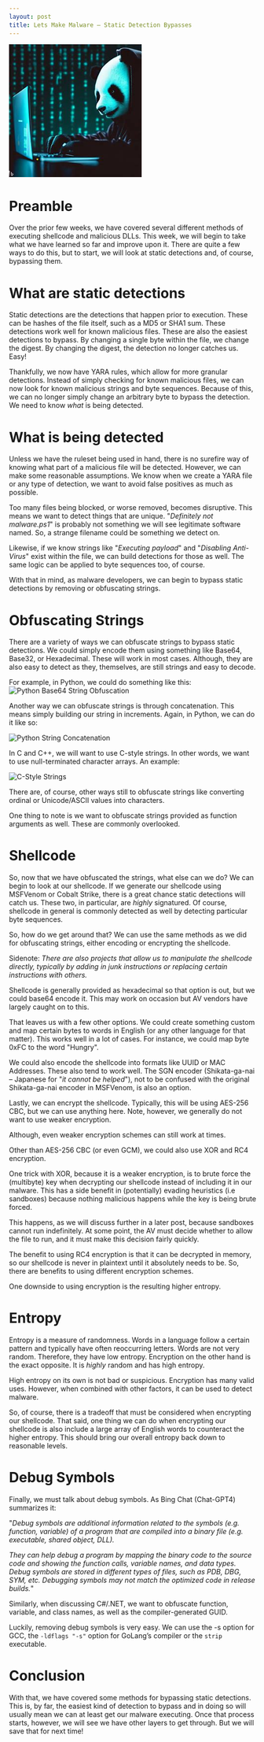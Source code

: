 ```yaml
---
layout: post
title: Lets Make Malware – Static Detection Bypasses
---
```


![Lets Make Malware](/assets/hacker_panda.jpg)

# Preamble
Over the prior few weeks, we have covered several different methods of executing shellcode and malicious DLLs. This week, we will begin to take what we have learned so far and improve upon it. There are quite a few ways to do this, but to start, we will look at static detections and, of course, bypassing them.

# What are static detections
Static detections are the detections that happen prior to execution. These can be hashes of the file itself, such as a MD5 or SHA1 sum. These detections work well for known malicious files. These are also the easiest detections to bypass. By changing a single byte within the file, we change the digest. By changing the digest, the detection no longer catches us. Easy!

Thankfully, we now have YARA rules, which allow for more granular detections. Instead of simply checking for known malicious files, we can now look for known malicious strings and byte sequences. Because of this, we can no longer simply change an arbitrary byte to bypass the detection. We need to know _what_ is being detected.

# What is being detected
Unless we have the ruleset being used in hand, there is no surefire way of knowing what part of a malicious file will be detected. However, we can make some reasonable assumptions. We know when we create a YARA file or any type of detection, we want to avoid false positives as much as possible. 

Too many files being blocked, or worse removed, becomes disruptive. This means we want to detect things that are unique. "_Definitely not malware.ps1_" is probably not something we will see legitimate software named.  So, a strange filename could be something we detect on.

Likewise, if we know strings like "_Executing payload_" and "_Disabling Anti-Virus_" exist within the file, we can build detections for those as well. The same logic can be applied to byte sequences too, of course. 

With that in mind, as malware developers, we can begin to bypass static detections by removing or obfuscating strings.

# Obfuscating Strings
There are a variety of ways we can obfuscate strings to bypass static detections. We could simply encode them using something like Base64, Base32, or Hexadecimal. These will work in most cases. Although, they are also easy to detect as they, themselves, are still strings and easy to decode. 

For example, in Python, we could do something like this:
![Python Base64 String Obfuscation](python_base64_string_obfuscation.png)

Another way we can obfuscate strings is through concatenation. This means simply building our string in increments. Again, in Python, we can do it like so:

![Python String Concatenation](string_concat_python.png)

In C and C++, we will want to use C-style strings. In other words, we want to use null-terminated character arrays. An example:

![C-Style Strings](c-style-string.png)

There are, of course, other ways still to obfuscate strings like converting ordinal or Unicode/ASCII values into characters.

One thing to note is we want to obfuscate strings provided as function arguments as well. These are commonly overlooked.

# Shellcode
So, now that we have obfuscated the strings, what else can we do? We can begin to look at our shellcode. If we generate our shellcode using MSFVenom or Cobalt Strike, there is a great chance static detections will catch us. These two, in particular, are _highly_ signatured. Of course, shellcode in general is commonly detected as well by detecting particular byte sequences. 

So, how do we get around that? We can use the same methods as we did for obfuscating strings, either encoding or encrypting the shellcode. 

Sidenote: _There are also projects that allow us to manipulate the shellcode directly, typically by adding in junk instructions or replacing certain instructions with others._

Shellcode is generally provided as hexadecimal so that option is out, but we could base64 encode it. This may work on occasion but AV vendors have largely caught on to this.

That leaves us with a few other options. We could create something custom and map certain bytes to words in English (or any other language for that matter). This works well in a lot of cases. For instance, we could map byte 0xFC to the word "Hungry". 

We could also encode the shellcode into formats like UUID or MAC Addresses. These also tend to work well. The SGN encoder (Shikata-ga-nai – Japanese for "_it cannot be helped_"), not to be confused with the original Shikata-ga-nai encoder in MSFVenom, is also an option.

Lastly, we can encrypt the shellcode. Typically, this will be using AES-256 CBC, but we can use anything here. Note, however, we generally do not want to use weaker encryption. 

Although, even weaker encryption schemes can still work at times.

Other than AES-256 CBC (or even GCM), we could also use XOR and RC4 encryption. 

One trick with XOR, because it is a weaker encryption, is to brute force the (multibyte) key when decrypting our shellcode instead of including it in our malware. This has a side benefit in (potentially) evading heuristics (i.e sandboxes) because nothing malicious happens while the key is being brute forced. 

This happens, as we will discuss further in a later post, because sandboxes cannot run indefinitely. At some point, the AV must decide whether to allow the file to run, and it must make this decision fairly quickly.

The benefit to using RC4 encryption is that it can be decrypted in memory, so our shellcode is never in plaintext until it absolutely needs to be. So, there are benefits to using different encryption schemes.

One downside to using encryption is the resulting higher entropy.

# Entropy
Entropy is a measure of randomness. Words in a language follow a certain pattern and typically have often reoccurring letters. Words are not very random. Therefore, they have low entropy. Encryption on the other hand is the exact opposite. It is _highly_ random and has high entropy.

High entropy on its own is not bad or suspicious. Encryption has many valid uses. However, when combined with other factors, it can be used to detect malware. 

So, of course, there is a tradeoff that must be considered when encrypting our shellcode. That said, one thing we can do when encrypting our shellcode is also include a large array of English words to counteract the higher entropy. This should bring our overall entropy back down to reasonable levels.

# Debug Symbols
Finally, we must talk about debug symbols. As Bing Chat (Chat-GPT4) summarizes it:

"_Debug symbols are additional information related to the symbols (e.g. function, variable) of a program that are compiled into a binary file (e.g. executable, shared object, DLL)._

_They can help debug a program by mapping the binary code to the source code and showing the function calls, variable names, and data types. Debug symbols are stored in different types of files, such as PDB, DBG, SYM, etc. Debugging symbols may not match the optimized code in release builds._"

Similarly, when discussing C#/.NET, we want to obfuscate function, variable, and class names, as well as the compiler-generated GUID.

Luckily, removing debug symbols is very easy. We can use the -s option for GCC, the `-ldflags "-s"` option for GoLang’s compiler or the `strip` executable.

# Conclusion
With that, we have covered some methods for bypassing static detections. This is, by far, the easiest kind of detection to bypass and in doing so will usually mean we can at least get our malware executing. Once that process starts, however, we will see we have other layers to get through. But we will save that for next time! 
